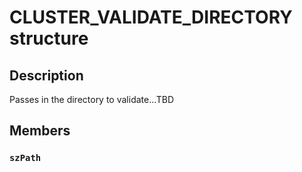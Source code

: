# CLUSTER_VALIDATE_DIRECTORY structure

## Description

Passes in the directory to validate...TBD

## Members

### `szPath`